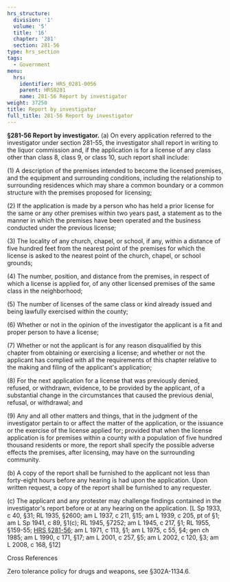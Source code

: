 ```yaml
---
hrs_structure:
  division: '1'
  volume: '5'
  title: '16'
  chapter: '281'
  section: 281-56
type: hrs_section
tags:
  - Government
menu:
  hrs:
    identifier: HRS_0281-0056
    parent: HRS0281
    name: 281-56 Report by investigator
weight: 37250
title: Report by investigator
full_title: 281-56 Report by investigator
---
```

**§281-56 Report by investigator.** (a) On every application referred to the investigator under section 281-55, the investigator shall report in writing to the liquor commission and, if the application is for a license of any class other than class 8, class 9, or class 10, such report shall include:

(1) A description of the premises intended to become the licensed premises, and the equipment and surrounding conditions, including the relationship to surrounding residences which may share a common boundary or a common structure with the premises proposed for licensing;

(2) If the application is made by a person who has held a prior license for the same or any other premises within two years past, a statement as to the manner in which the premises have been operated and the business conducted under the previous license;

(3) The locality of any church, chapel, or school, if any, within a distance of five hundred feet from the nearest point of the premises for which the license is asked to the nearest point of the church, chapel, or school grounds;

(4) The number, position, and distance from the premises, in respect of which a license is applied for, of any other licensed premises of the same class in the neighborhood;

(5) The number of licenses of the same class or kind already issued and being lawfully exercised within the county;

(6) Whether or not in the opinion of the investigator the applicant is a fit and proper person to have a license;

(7) Whether or not the applicant is for any reason disqualified by this chapter from obtaining or exercising a license; and whether or not the applicant has complied with all the requirements of this chapter relative to the making and filing of the applicant's application;

(8) For the next application for a license that was previously denied, refused, or withdrawn, evidence, to be provided by the applicant, of a substantial change in the circumstances that caused the previous denial, refusal, or withdrawal; and

(9) Any and all other matters and things, that in the judgment of the investigator pertain to or affect the matter of the application, or the issuance or the exercise of the license applied for; provided that when the license application is for premises within a county with a population of five hundred thousand residents or more, the report shall specify the possible adverse effects the premises, after licensing, may have on the surrounding community.

(b) A copy of the report shall be furnished to the applicant not less than forty-eight hours before any hearing is had upon the application. Upon written request, a copy of the report shall be furnished to any requester.

(c) The applicant and any protester may challenge findings contained in the investigator's report before or at any hearing on the application. [L Sp 1933, c 40, §31; RL 1935, §2600; am L 1937, c 211, §15; am L 1939, c 205, pt of §1; am L Sp 1941, c 89, §1(c); RL 1945, §7252; am L 1945, c 217, §1; RL 1955, §159-55; [HRS §281-56](/title-16/chapter-281/section-281-56/); am L 1971, c 113, §1; am L 1975, c 55, §4; gen ch 1985; am L 1990, c 171, §17; am L 2001, c 257, §5; am L 2002, c 120, §3; am L 2008, c 168, §12]

Cross References

Zero tolerance policy for drugs and weapons, see §302A-1134.6.